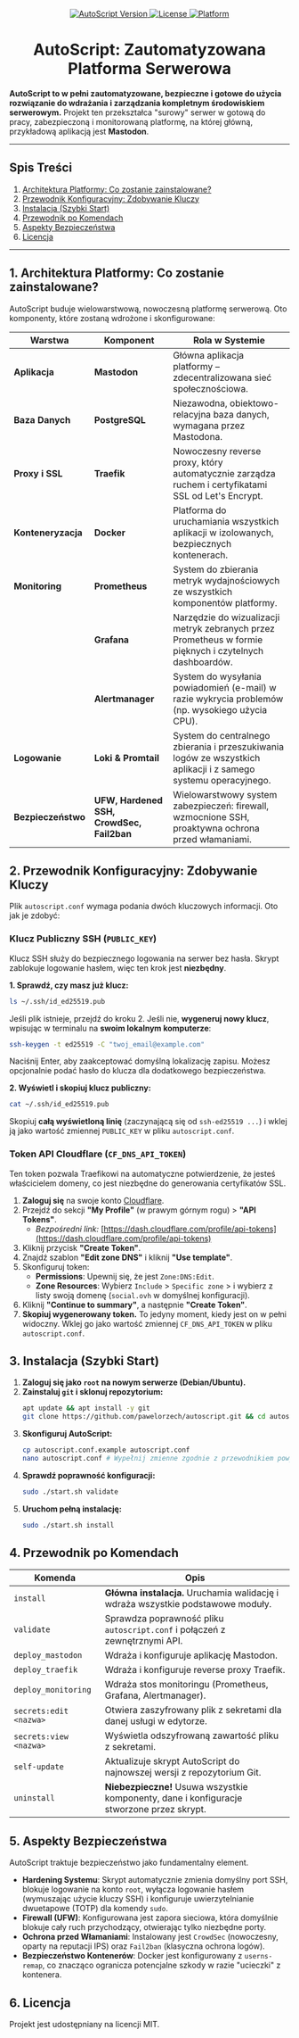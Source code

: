 <p align="center">
  <a href="#">
    <img src="https://img.shields.io/badge/AutoScript-v4.1-blue.svg" alt="AutoScript Version">
  </a>
  <a href="#8-licencja">
    <img src="https://img.shields.io/badge/license-MIT-green.svg" alt="License">
  </a>
  <a href="#">
    <img src="https://img.shields.io/badge/platform-Debian%2FUbuntu-orange.svg" alt="Platform">
  </a>
</p>

<h1 align="center">AutoScript: Zautomatyzowana Platforma Serwerowa</h1>

**AutoScript to w pełni zautomatyzowane, bezpieczne i gotowe do użycia rozwiązanie do wdrażania i zarządzania kompletnym środowiskiem serwerowym.** Projekt ten przekształca "surowy" serwer w gotową do pracy, zabezpieczoną i monitorowaną platformę, na której główną, przykładową aplikacją jest **Mastodon**.

---

## Spis Treści

1.  [Architektura Platformy: Co zostanie zainstalowane?](#1-architektura-platformy-co-zostanie-zainstalowane)
2.  [Przewodnik Konfiguracyjny: Zdobywanie Kluczy](#2-przewodnik-konfiguracyjny-zdobywanie-kluczy)
3.  [Instalacja (Szybki Start)](#3-instalacja-szybki-start)
4.  [Przewodnik po Komendach](#4-przewodnik-po-komendach)
5.  [Aspekty Bezpieczeństwa](#5-aspekty-bezpieczeństwa)
6.  [Licencja](#6-licencja)

---

## 1. Architektura Platformy: Co zostanie zainstalowane?

AutoScript buduje wielowarstwową, nowoczesną platformę serwerową. Oto komponenty, które zostaną wdrożone i skonfigurowane:

| Warstwa             | Komponent                               | Rola w Systemie                                                                                             |
| ------------------- | --------------------------------------- | ----------------------------------------------------------------------------------------------------------- |
| **Aplikacja**       | **Mastodon**                            | Główna aplikacja platformy – zdecentralizowana sieć społecznościowa.                                        |
| **Baza Danych**     | **PostgreSQL**                          | Niezawodna, obiektowo-relacyjna baza danych, wymagana przez Mastodona.                                      |
| **Proxy i SSL**     | **Traefik**                             | Nowoczesny reverse proxy, który automatycznie zarządza ruchem i certyfikatami SSL od Let's Encrypt.         |
| **Konteneryzacja**  | **Docker**                              | Platforma do uruchamiania wszystkich aplikacji w izolowanych, bezpiecznych kontenerach.                       |
| **Monitoring**      | **Prometheus**                          | System do zbierania metryk wydajnościowych ze wszystkich komponentów platformy.                               |
|                     | **Grafana**                             | Narzędzie do wizualizacji metryk zebranych przez Prometheus w formie pięknych i czytelnych dashboardów.       |
|                     | **Alertmanager**                        | System do wysyłania powiadomień (e-mail) w razie wykrycia problemów (np. wysokiego użycia CPU).             |
| **Logowanie**       | **Loki & Promtail**                     | System do centralnego zbierania i przeszukiwania logów ze wszystkich aplikacji i z samego systemu operacyjnego. |
| **Bezpieczeństwo**  | **UFW, Hardened SSH, CrowdSec, Fail2ban** | Wielowarstwowy system zabezpieczeń: firewall, wzmocnione SSH, proaktywna ochrona przed włamaniami.          |

## 2. Przewodnik Konfiguracyjny: Zdobywanie Kluczy

Plik `autoscript.conf` wymaga podania dwóch kluczowych informacji. Oto jak je zdobyć:

### Klucz Publiczny SSH (`PUBLIC_KEY`)

Klucz SSH służy do bezpiecznego logowania na serwer bez hasła. Skrypt zablokuje logowanie hasłem, więc ten krok jest **niezbędny**.

**1. Sprawdź, czy masz już klucz:**

```bash
ls ~/.ssh/id_ed25519.pub
```

Jeśli plik istnieje, przejdź do kroku 2. Jeśli nie, **wygeneruj nowy klucz**, wpisując w terminalu na **swoim lokalnym komputerze**:

```bash
ssh-keygen -t ed25519 -C "twoj_email@example.com"
```

Naciśnij Enter, aby zaakceptować domyślną lokalizację zapisu. Możesz opcjonalnie podać hasło do klucza dla dodatkowego bezpieczeństwa.

**2. Wyświetl i skopiuj klucz publiczny:**

```bash
cat ~/.ssh/id_ed25519.pub
```

Skopiuj **całą wyświetloną linię** (zaczynającą się od `ssh-ed25519 ...`) i wklej ją jako wartość zmiennej `PUBLIC_KEY` w pliku `autoscript.conf`.

### Token API Cloudflare (`CF_DNS_API_TOKEN`)

Ten token pozwala Traefikowi na automatyczne potwierdzenie, że jesteś właścicielem domeny, co jest niezbędne do generowania certyfikatów SSL.

1.  **Zaloguj się** na swoje konto [Cloudflare](https://dash.cloudflare.com).
2.  Przejdź do sekcji **"My Profile"** (w prawym górnym rogu) > **"API Tokens"**.
    - *Bezpośredni link:* [https://dash.cloudflare.com/profile/api-tokens](https://dash.cloudflare.com/profile/api-tokens)
3.  Kliknij przycisk **"Create Token"**.
4.  Znajdź szablon **"Edit zone DNS"** i kliknij **"Use template"**.
5.  Skonfiguruj token:
    - **Permissions**: Upewnij się, że jest `Zone:DNS:Edit`.
    - **Zone Resources**: Wybierz `Include` > `Specific zone` > i wybierz z listy swoją domenę (`social.ovh` w domyślnej konfiguracji).
6.  Kliknij **"Continue to summary"**, a następnie **"Create Token"**.
7.  **Skopiuj wygenerowany token.** To jedyny moment, kiedy jest on w pełni widoczny. Wklej go jako wartość zmiennej `CF_DNS_API_TOKEN` w pliku `autoscript.conf`.

## 3. Instalacja (Szybki Start)

1.  **Zaloguj się jako `root` na nowym serwerze (Debian/Ubuntu).**
2.  **Zainstaluj `git` i sklonuj repozytorium:**
    ```bash
    apt update && apt install -y git
    git clone https://github.com/pawelorzech/autoscript.git && cd autoscript
    ```
3.  **Skonfiguruj AutoScript:**
    ```bash
    cp autoscript.conf.example autoscript.conf
    nano autoscript.conf # Wypełnij zmienne zgodnie z przewodnikiem powyżej
    ```
4.  **Sprawdź poprawność konfiguracji:**
    ```bash
    sudo ./start.sh validate
    ```
5.  **Uruchom pełną instalację:**
    ```bash
    sudo ./start.sh install
    ```

## 4. Przewodnik po Komendach

| Komenda                 | Opis                                                                                   |
| ----------------------- | -------------------------------------------------------------------------------------- |
| `install`               | **Główna instalacja.** Uruchamia walidację i wdraża wszystkie podstawowe moduły.         |
| `validate`              | Sprawdza poprawność pliku `autoscript.conf` i połączeń z zewnętrznymi API.             |
| `deploy_mastodon`       | Wdraża i konfiguruje aplikację Mastodon.                                               |
| `deploy_traefik`        | Wdraża i konfiguruje reverse proxy Traefik.                                            |
| `deploy_monitoring`     | Wdraża stos monitoringu (Prometheus, Grafana, Alertmanager).                           |
| `secrets:edit <nazwa>`  | Otwiera zaszyfrowany plik z sekretami dla danej usługi w edytorze.                      |
| `secrets:view <nazwa>`  | Wyświetla odszyfrowaną zawartość pliku z sekretami.                                     |
| `self-update`           | Aktualizuje skrypt AutoScript do najnowszej wersji z repozytorium Git.                   |
| `uninstall`             | **Niebezpieczne!** Usuwa wszystkie komponenty, dane i konfiguracje stworzone przez skrypt. |

## 5. Aspekty Bezpieczeństwa

AutoScript traktuje bezpieczeństwo jako fundamentalny element.

- **Hardening Systemu**: Skrypt automatycznie zmienia domyślny port SSH, blokuje logowanie na konto `root`, wyłącza logowanie hasłem (wymuszając użycie kluczy SSH) i konfiguruje uwierzytelnianie dwuetapowe (TOTP) dla komendy `sudo`.
- **Firewall (UFW)**: Konfigurowana jest zapora sieciowa, która domyślnie blokuje cały ruch przychodzący, otwierając tylko niezbędne porty.
- **Ochrona przed Włamaniami**: Instalowany jest `CrowdSec` (nowoczesny, oparty na reputacji IPS) oraz `Fail2ban` (klasyczna ochrona logów).
- **Bezpieczeństwo Kontenerów**: Docker jest konfigurowany z `userns-remap`, co znacząco ogranicza potencjalne szkody w razie "ucieczki" z kontenera.

## 6. Licencja

Projekt jest udostępniany na licencji MIT.
